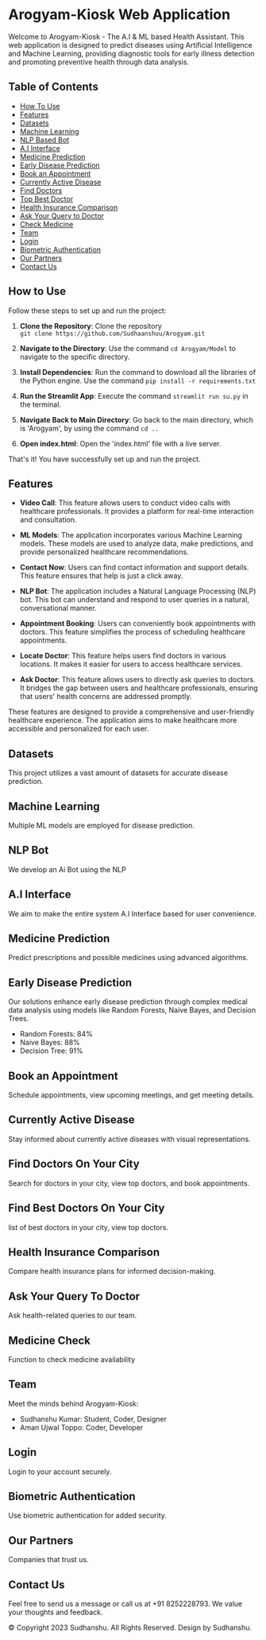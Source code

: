 # Arogyam-Kiosk Web Application

Welcome to Arogyam-Kiosk - The A.I & ML based Health Assistant. This web application is designed to predict diseases using Artificial Intelligence and Machine Learning, providing diagnostic tools for early illness detection and promoting preventive health through data analysis.

## Table of Contents
- [How To Use](#use)
- [Features](#features)
- [Datasets](#datasets)
- [Machine Learning](#machine-learning)
- [NLP Based Bot](#bot)
- [A.I Interface](#ai-interface)
- [Medicine Prediction](#medicine-prediction)
- [Early Disease Prediction](#early-disease-prediction)
- [Book an Appointment](#book-an-appointment)
- [Currently Active Disease](#currently-active-disease)
- [Find Doctors](#find-doctors)
- [Top Best Doctor](#best-doc)
- [Health Insurance Comparison](#health-insurance-comparison)
- [Ask Your Query to Doctor](#ask-your-query)
- [Check Medicine](#check-medicine)
- [Team](#team)
- [Login](#login)
- [Biometric Authentication](#biometric-authentication)
- [Our Partners](#our-partners)
- [Contact Us](#contact-us)


## How to Use

Follow these steps to set up and run the project:

1. **Clone the Repository**: Clone the repository <br>
 `git clone https://github.com/Sudhaanshuu/Arogyam.git`

2. **Navigate to the Directory**: Use the command `cd Arogyam/Model` to navigate to the specific directory.

3. **Install Dependencies**: Run the command to download all the libraries of the Python engine. Use the command `pip install -r requirements.txt`

4. **Run the Streamlit App**: Execute the command `streamlit run su.py` in the terminal.

5. **Navigate Back to Main Directory**: Go back to the main directory, which is 'Arogyam', by using the command `cd ..`

6. **Open index.html**: Open the 'index.html' file with a live server.

That's it! You have successfully set up and run the project.

## Features

- **Video Call**: This feature allows users to conduct video calls with healthcare professionals. It provides a platform for real-time interaction and consultation.

- **ML Models**: The application incorporates various Machine Learning models. These models are used to analyze data, make predictions, and provide personalized healthcare recommendations.

- **Contact Now**: Users can find contact information and support details. This feature ensures that help is just a click away.

- **NLP Bot**: The application includes a Natural Language Processing (NLP) bot. This bot can understand and respond to user queries in a natural, conversational manner.

- **Appointment Booking**: Users can conveniently book appointments with doctors. This feature simplifies the process of scheduling healthcare appointments.

- **Locate Doctor**: This feature helps users find doctors in various locations. It makes it easier for users to access healthcare services.

- **Ask Doctor**: This feature allows users to directly ask queries to doctors. It bridges the gap between users and healthcare professionals, ensuring that users' health concerns are addressed promptly.

These features are designed to provide a comprehensive and user-friendly healthcare experience. The application aims to make healthcare more accessible and personalized for each user.


## Datasets
This project utilizes a vast amount of datasets for accurate disease prediction.

## Machine Learning
Multiple ML models are employed for disease prediction.

## NLP Bot
We develop an Ai Bot using the NLP

## A.I Interface
We aim to make the entire system A.I Interface based for user convenience.

## Medicine Prediction
Predict prescriptions and possible medicines using advanced algorithms.

## Early Disease Prediction
Our solutions enhance early disease prediction through complex medical data analysis using models like Random Forests, Naive Bayes, and Decision Trees.

- Random Forests: 84%
- Naive Bayes: 88%
- Decision Tree: 91%

## Book an Appointment
Schedule appointments, view upcoming meetings, and get meeting details.

## Currently Active Disease
Stay informed about currently active diseases with visual representations.

## Find Doctors On Your City
Search for doctors in your city, view top doctors, and book appointments.
## Find Best Doctors On Your City
list of best doctors in your city, view top doctors.

## Health Insurance Comparison
Compare health insurance plans for informed decision-making.

## Ask Your Query To Doctor
Ask health-related queries to our team.

## Medicine Check
Function to check medicine availability

## Team
Meet the minds behind Arogyam-Kiosk:

- Sudhanshu Kumar: Student, Coder, Designer
- Aman Ujwal Toppo: Coder, Developer


## Login
Login to your account securely.

## Biometric Authentication
Use biometric authentication for added security.

## Our Partners
Companies that trust us.

## Contact Us
Feel free to send us a message or call us at +91 8252228793. We value your thoughts and feedback.

© Copyright 2023 Sudhanshu. All Rights Reserved. Design by Sudhanshu.